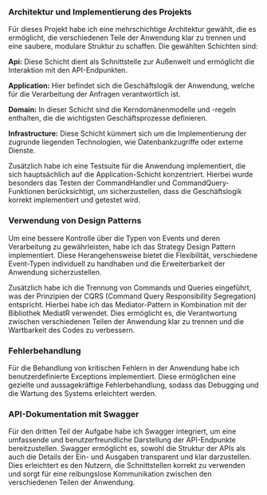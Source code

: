 ### Architektur und Implementierung des Projekts

Für dieses Projekt habe ich eine mehrschichtige Architektur gewählt, die es ermöglicht, die verschiedenen Teile der Anwendung klar zu trennen und eine saubere, modulare Struktur zu schaffen. Die gewählten Schichten sind:

**Api:** Diese Schicht dient als Schnittstelle zur Außenwelt und ermöglicht die Interaktion mit den API-Endpunkten.

**Application:** Hier befindet sich die Geschäftslogik der Anwendung, welche für die Verarbeitung der Anfragen verantwortlich ist.

**Domain:** In dieser Schicht sind die Kerndomänenmodelle und -regeln enthalten, die die wichtigsten Geschäftsprozesse definieren.

**Infrastructure:** Diese Schicht kümmert sich um die Implementierung der zugrunde liegenden Technologien, wie Datenbankzugriffe oder externe Dienste.


Zusätzlich habe ich eine Testsuite für die Anwendung implementiert, die sich hauptsächlich auf die Application-Schicht konzentriert. Hierbei wurde besonders das Testen der CommandHandler und CommandQuery-Funktionen berücksichtigt, um sicherzustellen, dass die Geschäftslogik korrekt implementiert und getestet wird.

### Verwendung von Design Patterns

Um eine bessere Kontrolle über die Typen von Events und deren Verarbeitung zu gewährleisten, habe ich das Strategy Design Pattern implementiert. Diese Herangehensweise bietet die Flexibilität, verschiedene Event-Typen individuell zu handhaben und die Erweiterbarkeit der Anwendung sicherzustellen.

Zusätzlich habe ich die Trennung von Commands und Queries eingeführt, was der Prinzipien der CQRS (Command Query Responsibility Segregation) entspricht. Hierbei habe ich das Mediator-Pattern in Kombination mit der Bibliothek MediatR verwendet. Dies ermöglicht es, die Verantwortung zwischen verschiedenen Teilen der Anwendung klar zu trennen und die Wartbarkeit des Codes zu verbessern.

### Fehlerbehandlung

Für die Behandlung von kritischen Fehlern in der Anwendung habe ich benutzerdefinierte Exceptions implementiert. Diese ermöglichen eine gezielte und aussagekräftige Fehlerbehandlung, sodass das Debugging und die Wartung des Systems erleichtert werden.

### API-Dokumentation mit Swagger

Für den dritten Teil der Aufgabe habe ich Swagger integriert, um eine umfassende und benutzerfreundliche Darstellung der API-Endpunkte bereitzustellen. Swagger ermöglicht es, sowohl die Struktur der APIs als auch die Details der Ein- und Ausgaben transparent und klar darzustellen. Dies erleichtert es den Nutzern, die Schnittstellen korrekt zu verwenden und sorgt für eine reibungslose Kommunikation zwischen den verschiedenen Teilen der Anwendung.



